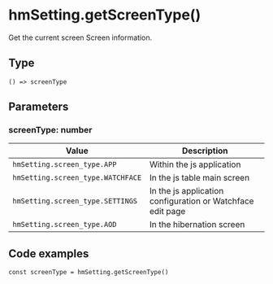 
# hmSetting.getScreenType()

Get the current screen Screen information.

## Type[​](/docs/1.0/reference/device-app-api/hmSetting/getScreenType/#type "Direct link to Type")

```
() => screenType  

```
## Parameters[​](/docs/1.0/reference/device-app-api/hmSetting/getScreenType/#parameters "Direct link to Parameters")

### screenType: number[​](/docs/1.0/reference/device-app-api/hmSetting/getScreenType/#screentype-number "Direct link to screenType: number")

| Value | Description |
| --- | --- |
| `hmSetting.screen_type.APP` | Within the js application |
| `hmSetting.screen_type.WATCHFACE` | In the js table main screen |
| `hmSetting.screen_type.SETTINGS` | In the js application configuration or Watchface edit page |
| `hmSetting.screen_type.AOD` | In the hibernation screen |

## Code examples[​](/docs/1.0/reference/device-app-api/hmSetting/getScreenType/#code-examples "Direct link to Code examples")

```
const screenType = hmSetting.getScreenType()  

```
